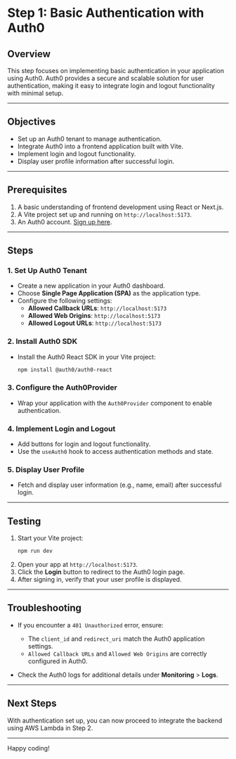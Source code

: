 
# Step 1: Basic Authentication with Auth0

## **Overview**
This step focuses on implementing basic authentication in your application using Auth0. Auth0 provides a secure and scalable solution for user authentication, making it easy to integrate login and logout functionality with minimal setup.

---

## **Objectives**
- Set up an Auth0 tenant to manage authentication.
- Integrate Auth0 into a frontend application built with Vite.
- Implement login and logout functionality.
- Display user profile information after successful login.

---

## **Prerequisites**
1. A basic understanding of frontend development using React or Next.js.
2. A Vite project set up and running on `http://localhost:5173`.
3. An Auth0 account. [Sign up here](https://auth0.com/).

---

## **Steps**

### 1. **Set Up Auth0 Tenant**
- Create a new application in your Auth0 dashboard.
- Choose **Single Page Application (SPA)** as the application type.
- Configure the following settings:
  - **Allowed Callback URLs**: `http://localhost:5173`
  - **Allowed Web Origins**: `http://localhost:5173`
  - **Allowed Logout URLs**: `http://localhost:5173`

### 2. **Install Auth0 SDK**
- Install the Auth0 React SDK in your Vite project:
  ```bash
  npm install @auth0/auth0-react
  ```

### 3. **Configure the Auth0Provider**
- Wrap your application with the `Auth0Provider` component to enable authentication.

### 4. **Implement Login and Logout**
- Add buttons for login and logout functionality.
- Use the `useAuth0` hook to access authentication methods and state.

### 5. **Display User Profile**
- Fetch and display user information (e.g., name, email) after successful login.

---

## **Testing**
1. Start your Vite project:
   ```bash
   npm run dev
   ```
2. Open your app at `http://localhost:5173`.
3. Click the **Login** button to redirect to the Auth0 login page.
4. After signing in, verify that your user profile is displayed.

---

## **Troubleshooting**
- If you encounter a `401 Unauthorized` error, ensure:
  - The `client_id` and `redirect_uri` match the Auth0 application settings.
  - `Allowed Callback URLs` and `Allowed Web Origins` are correctly configured in Auth0.

- Check the Auth0 logs for additional details under **Monitoring** > **Logs**.

---

## **Next Steps**
With authentication set up, you can now proceed to integrate the backend using AWS Lambda in Step 2.

---

Happy coding!
